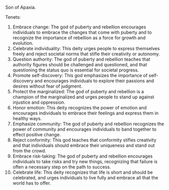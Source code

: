 Son of Apaxia.

Tenets:

1. Embrace change: The god of puberty and rebellion encourages individuals to embrace the changes that come with puberty and to recognize the importance of rebellion as a force for growth and evolution.
2. Celebrate individuality: This deity urges people to express themselves freely and reject societal norms that stifle their creativity or autonomy.
3. Question authority: The god of puberty and rebellion teaches that authority figures should be challenged and questioned, and that questioning the status quo is essential for societal progress.
4. Promote self-discovery: This god emphasizes the importance of self-discovery and encourages individuals to explore their passions and desires without fear of judgment.
5. Protect the marginalized: The god of puberty and rebellion is a champion of the marginalized and urges people to stand up against injustice and oppression.
6. Honor emotion: This deity recognizes the power of emotion and encourages individuals to embrace their feelings and express them in healthy ways.
7. Emphasize community: The god of puberty and rebellion recognizes the power of community and encourages individuals to band together to effect positive change.
8. Reject conformity: This god teaches that conformity stifles creativity and that individuals should embrace their uniqueness and stand out from the crowd.
9. Embrace risk-taking: The god of puberty and rebellion encourages individuals to take risks and try new things, recognizing that failure is often a necessary step on the path to success.
10. Celebrate life: This deity recognizes that life is short and should be celebrated, and urges individuals to live fully and embrace all that the world has to offer.